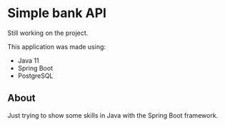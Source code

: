 # Simple bank API 
Still working on the project.


This application was made using:
* Java 11
* Spring Boot
* PostgreSQL


## About
Just trying to show some skills in Java with the Spring Boot framework.
